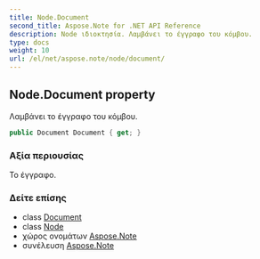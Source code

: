 ```yaml
---
title: Node.Document
second_title: Aspose.Note for .NET API Reference
description: Node ιδιοκτησία. Λαμβάνει το έγγραφο του κόμβου.
type: docs
weight: 10
url: /el/net/aspose.note/node/document/
---
```

## Node.Document property

Λαμβάνει το έγγραφο του κόμβου.

```csharp
public Document Document { get; }
```

### Αξία περιουσίας

Το έγγραφο.

### Δείτε επίσης

* class [Document](../../document/)
* class [Node](../)
* χώρος ονομάτων [Aspose.Note](../../node/)
* συνέλευση [Aspose.Note](../../../)


